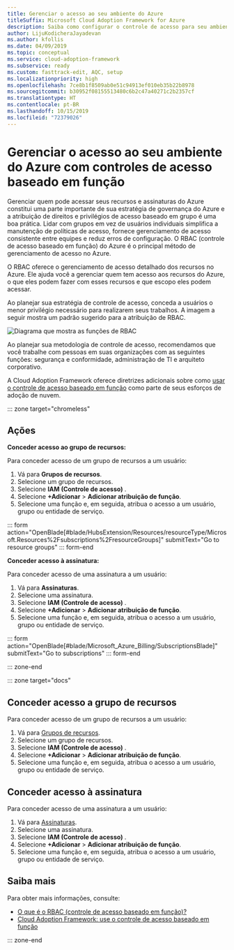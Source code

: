 ```yaml
---
title: Gerenciar o acesso ao seu ambiente do Azure
titleSuffix: Microsoft Cloud Adoption Framework for Azure
description: Saiba como configurar o controle de acesso para seu ambiente do Azure com o RBAC (controle de acesso baseado em função).
author: LijuKodicheraJayadevan
ms.author: kfollis
ms.date: 04/09/2019
ms.topic: conceptual
ms.service: cloud-adoption-framework
ms.subservice: ready
ms.custom: fasttrack-edit, AQC, setup
ms.localizationpriority: high
ms.openlocfilehash: 7ce8b1f8509ab0e51c94913ef010eb35b22b8978
ms.sourcegitcommit: b30952f08155513480c6b2c47a40271c2b2357cf
ms.translationtype: HT
ms.contentlocale: pt-BR
ms.lasthandoff: 10/15/2019
ms.locfileid: "72379026"
---
```

# <a name="manage-access-to-your-azure-environment-with-role-based-access-controls"></a>Gerenciar o acesso ao seu ambiente do Azure com controles de acesso baseado em função

Gerenciar quem pode acessar seus recursos e assinaturas do Azure constitui uma parte importante de sua estratégia de governança do Azure e a atribuição de direitos e privilégios de acesso baseado em grupo é uma boa prática. Lidar com grupos em vez de usuários individuais simplifica a manutenção de políticas de acesso, fornece gerenciamento de acesso consistente entre equipes e reduz erros de configuração. O RBAC (controle de acesso baseado em função) do Azure é o principal método de gerenciamento de acesso no Azure.

O RBAC oferece o gerenciamento de acesso detalhado dos recursos no Azure. Ele ajuda você a gerenciar quem tem acesso aos recursos do Azure, o que eles podem fazer com esses recursos e que escopo eles podem acessar.

Ao planejar sua estratégia de controle de acesso, conceda a usuários o menor privilégio necessário para realizarem seus trabalhos. A imagem a seguir mostra um padrão sugerido para a atribuição de RBAC.

![Diagrama que mostra as funções de RBAC](./media/manage-access/role-examples.png)

Ao planejar sua metodologia de controle de acesso, recomendamos que você trabalhe com pessoas em suas organizações com as seguintes funções: segurança e conformidade, administração de TI e arquiteto corporativo.

A Cloud Adoption Framework oferece diretrizes adicionais sobre como [usar o controle de acesso baseado em função](../azure-best-practices/roles.md) como parte de seus esforços de adoção de nuvem.

::: zone target="chromeless"

## <a name="actions"></a>Ações

**Conceder acesso ao grupo de recursos:**

Para conceder acesso de um grupo de recursos a um usuário:

1. Vá para **Grupos de recursos**.
1. Selecione um grupo de recursos.
1. Selecione **IAM (Controle de acesso)** .
1. Selecione **+Adicionar** > **Adicionar atribuição de função**.
1. Selecione uma função e, em seguida, atribua o acesso a um usuário, grupo ou entidade de serviço.

::: form action="OpenBlade[#blade/HubsExtension/Resources/resourceType/Microsoft.Resources%2Fsubscriptions%2FresourceGroups]" submitText="Go to resource groups" ::: form-end

**Conceder acesso à assinatura:**

Para conceder acesso de uma assinatura a um usuário:

1. Vá para **Assinaturas**.
1. Selecione uma assinatura.
1. Selecione **IAM (Controle de acesso)** .
1. Selecione **+Adicionar** > **Adicionar atribuição de função**.
1. Selecione uma função e, em seguida, atribua o acesso a um usuário, grupo ou entidade de serviço.

::: form action="OpenBlade[#blade/Microsoft_Azure_Billing/SubscriptionsBlade]" submitText="Go to subscriptions" ::: form-end

::: zone-end

::: zone target="docs"

## <a name="grant-resource-group-access"></a>Conceder acesso a grupo de recursos

Para conceder acesso de um grupo de recursos a um usuário:

1. Vá para [Grupos de recursos](https://portal.azure.com/#blade/HubsExtension/Resources/resourceType/Microsoft.Resources%2Fsubscriptions%2FresourceGroups).
1. Selecione um grupo de recursos.
1. Selecione **IAM (Controle de acesso)** .
1. Selecione **+Adicionar** > **Adicionar atribuição de função**.
1. Selecione uma função e, em seguida, atribua o acesso a um usuário, grupo ou entidade de serviço.

## <a name="grant-subscription-access"></a>Conceder acesso à assinatura

Para conceder acesso de uma assinatura a um usuário:

1. Vá para [Assinaturas](https://portal.azure.com/#blade/Microsoft_Azure_Billing/SubscriptionsBlade).
1. Selecione uma assinatura.
1. Selecione **IAM (Controle de acesso)** .
1. Selecione **+Adicionar** > **Adicionar atribuição de função**.
1. Selecione uma função e, em seguida, atribua o acesso a um usuário, grupo ou entidade de serviço.

## <a name="learn-more"></a>Saiba mais

Para obter mais informações, consulte:

- [O que é o RBAC (controle de acesso baseado em função)?](https://docs.microsoft.com/azure/role-based-access-control/overview)
- [Cloud Adoption Framework: use o controle de acesso baseado em função](../azure-best-practices/roles.md)

::: zone-end
